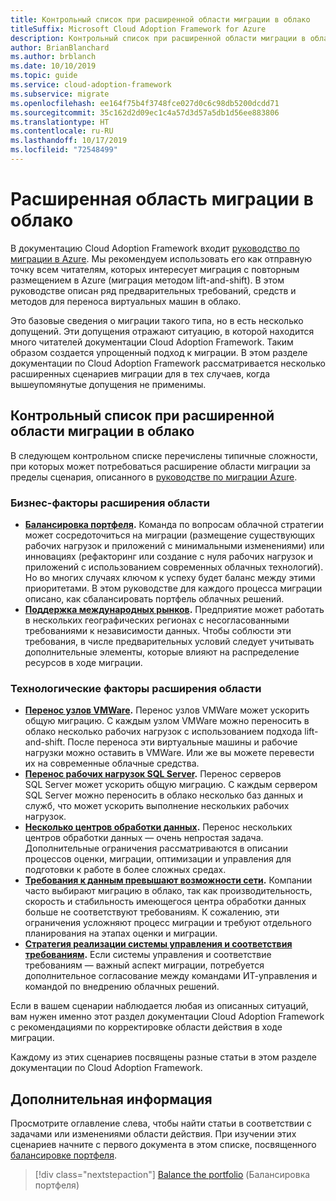 ```yaml
---
title: Контрольный список при расширенной области миграции в облако
titleSuffix: Microsoft Cloud Adoption Framework for Azure
description: Контрольный список при расширенной области миграции в облако
author: BrianBlanchard
ms.author: brblanch
ms.date: 10/10/2019
ms.topic: guide
ms.service: cloud-adoption-framework
ms.subservice: migrate
ms.openlocfilehash: ee164f75b4f3748fce027d0c6c98db5200dcdd71
ms.sourcegitcommit: 35c162d2d09ec1c4a57d3d57a5db1d56ee883806
ms.translationtype: HT
ms.contentlocale: ru-RU
ms.lasthandoff: 10/17/2019
ms.locfileid: "72548499"
---
```

# <a name="expanded-scope-for-cloud-migration"></a>Расширенная область миграции в облако

В документацию Cloud Adoption Framework входит [руководство по миграции в Azure](../azure-migration-guide/index.md). Мы рекомендуем использовать его как отправную точку всем читателям, которых интересует миграция с повторным размещением в Azure (миграция методом lift-and-shift). В этом руководстве описан ряд предварительных требований, средств и методов для переноса виртуальных машин в облако.

Это базовые сведения о миграции такого типа, но в есть несколько допущений. Эти допущения отражают ситуацию, в которой находится много читателей документации Cloud Adoption Framework. Таким образом создается упрощенный подход к миграции. В этом разделе документации по Cloud Adoption Framework рассматривается несколько расширенных сценариев миграции для в тех случаев, когда вышеупомянутые допущения не применимы.

## <a name="cloud-migration-expanded-scope-checklist"></a>Контрольный список при расширенной области миграции в облако

В следующем контрольном списке перечислены типичные сложности, при которых может потребоваться расширение области миграции за пределы сценария, описанного в [руководстве по миграции Azure](../azure-migration-guide/index.md).

### <a name="business-driven-scope-expansion"></a>Бизнес-факторы расширения области

- **[Балансировка портфеля](./balance-the-portfolio.md).** Команда по вопросам облачной стратегии может сосредоточиться на миграции (размещение существующих рабочих нагрузок и приложений с минимальными изменениями) или инновациях (рефакторинг или создание с нуля рабочих нагрузок и приложений с использованием современных облачных технологий). Но во многих случаях ключом к успеху будет баланс между этими приоритетами. В этом руководстве для каждого процесса миграции описано, как сбалансировать портфель облачных решений.
- **[Поддержка международных рынков](../../decision-guides/regions/index.md).** Предприятие может работать в нескольких географических регионах с несогласованными требованиями к независимости данных. Чтобы соблюсти эти требования, в числе предварительных условий следует учитывать дополнительные элементы, которые влияют на распределение ресурсов в ходе миграции.

### <a name="technology-driven-scope-expansion"></a>Технологические факторы расширения области

- **[Перенос узлов VMWare](./vmware-host.md).** Перенос узлов VMWare может ускорить общую миграцию. С каждым узлом VMWare можно переносить в облако несколько рабочих нагрузок с использованием подхода lift-and-shift. После переноса эти виртуальные машины и рабочие нагрузки можно оставить в VMWare. Или же вы можете перевести их на современные облачные средства.
- **[Перенос рабочих нагрузок SQL Server](./sql-migration.md).** Перенос серверов SQL Server может ускорить общую миграцию. С каждым сервером SQL Server можно переносить в облако несколько баз данных и служб, что может ускорить выполнение нескольких рабочих нагрузок.
- **[Несколько центров обработки данных](./multiple-datacenters.md).** Перенос нескольких центров обработки данных — очень непростая задача. Дополнительные ограничения рассматриваются в описании процессов оценки, миграции, оптимизации и управления для подготовки к работе в более сложных средах.
- **[Требования к данным превышают возможности сети](./network-capacity-exceeded.md).** Компании часто выбирают миграцию в облако, так как производительность, скорость и стабильность имеющегося центра обработки данных больше не соответствуют требованиям. К сожалению, эти ограничения усложняют процесс миграции и требуют отдельного планирования на этапах оценки и миграции.
- **[Стратегия реализации системы управления и соответствия требованиям](./governance-or-compliance.md).** Если системы управления и соответствие требованиям — важный аспект миграции, потребуется дополнительное согласование между командами ИТ-управления и командой по внедрению облачных решений.

Если в вашем сценарии наблюдается любая из описанных ситуаций, вам нужен именно этот раздел документации Cloud Adoption Framework с рекомендациями по корректировке области действия в ходе миграции.

Каждому из этих сценариев посвящены разные статьи в этом разделе документации по Cloud Adoption Framework.

## <a name="next-steps"></a>Дополнительная информация

Просмотрите оглавление слева, чтобы найти статьи в соответствии с задачами или изменениями области действия. При изучении этих сценариев начните с первого документа в этом списке, посвященного [балансировке портфеля](./balance-the-portfolio.md).

> [!div class="nextstepaction"]
> [Balance the portfolio](./balance-the-portfolio.md) (Балансировка портфеля)
